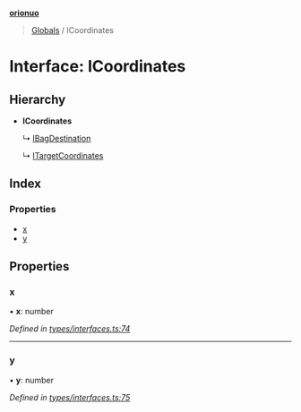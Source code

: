 **[orionuo](../README.md)**

> [Globals](../globals.md) / ICoordinates

# Interface: ICoordinates

## Hierarchy

* **ICoordinates**

  ↳ [IBagDestination](ibagdestination.md)

  ↳ [ITargetCoordinates](itargetcoordinates.md)

## Index

### Properties

* [x](icoordinates.md#x)
* [y](icoordinates.md#y)

## Properties

### x

•  **x**: number

*Defined in [types/interfaces.ts:74](https://github.com/msviha/orionuo/blob/6aeb0e0/src/types/interfaces.ts#L74)*

___

### y

•  **y**: number

*Defined in [types/interfaces.ts:75](https://github.com/msviha/orionuo/blob/6aeb0e0/src/types/interfaces.ts#L75)*
